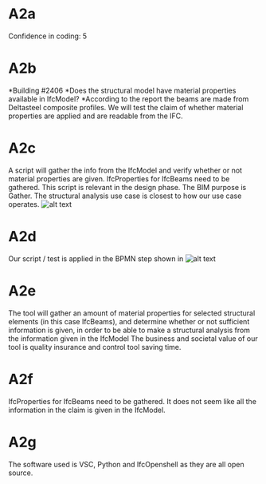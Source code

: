 # A2a
Confidence in coding: 5

# A2b
*Building #2406
*Does the structural model have material properties available in IfcModel?
*According to the report the beams are made from Deltasteel composite profiles. We will test the claim of whether material properties are applied and are readable from the IFC.

# A2c
A script will gather the info from the IfcModel and verify whether or not material properties are given.
IfcProperties for IfcBeams need to be gathered.
This script is relevant in the design phase.
The BIM purpose is Gather.
The structural analysis use case is closest to how our use case operates.
![alt text](https://github.com/s203910/BIManalyst_g_25/blob/main/A2/png2.png "Diagram")

# A2d
Our script / test is applied in the BPMN step shown in ![alt text](https://github.com/s203910/BIManalyst_g_25/blob/main/A2/image.png "Diagram")

# A2e
The tool will gather an amount of material properties for selected structural elements (in this case IfcBeams), and determine whether or not sufficient information is given, in order to be able to make a structural analysis from the information given in the IfcModel
The business and societal value of our tool is quality insurance and control tool saving time.

# A2f
IfcProperties for IfcBeams need to be gathered. It does not seem like all the information in the claim is given in the IfcModel.

# A2g
The software used is VSC, Python and IfcOpenshell as they are all open source.

